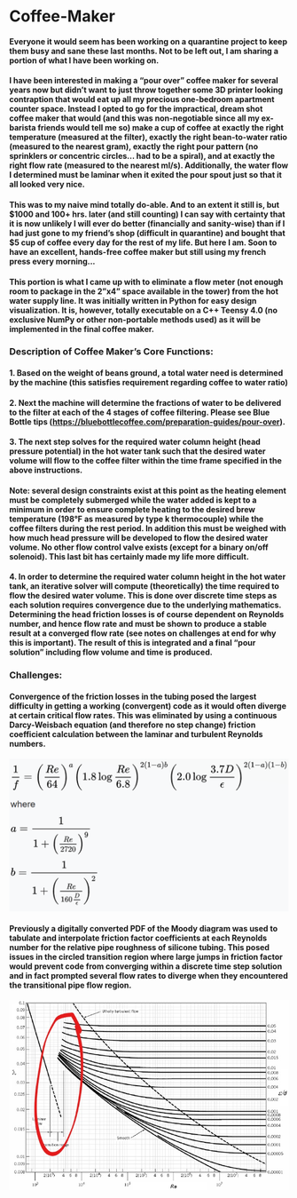 # Coffee-Maker

#### Everyone it would seem has been working on a quarantine project to keep them busy and sane these last months. Not to be left out, I am sharing a portion of what I have been working on.

#### I have been interested in making a “pour over” coffee maker for several years now but didn’t want to just throw together some 3D printer looking contraption that would eat up all my precious one-bedroom apartment counter space. Instead I opted to go for the impractical, dream shot coffee maker that would (and this was non-negotiable since all my ex-barista friends would tell me so) make a cup of coffee at exactly the right temperature (measured at the filter), exactly the right bean-to-water ratio (measured to the nearest gram), exactly the right pour pattern (no sprinklers or concentric circles… had to be a spiral), and at exactly the right flow rate (measured to the nearest ml/s). Additionally, the water flow I determined must be laminar when it exited the pour spout just so that it all looked very nice.

#### This was to my naive mind totally do-able. And to an extent it still is, but $1000 and 100+ hrs. later (and still counting) I can say with certainty that it is now unlikely I will ever do better (financially and sanity-wise) than if I had just gone to my friend’s shop (difficult in quarantine) and bought that $5 cup of coffee every day for the rest of my life. But here I am. Soon to have an excellent, hands-free coffee maker but still using my french press every morning...

#### This portion is what I came up with to eliminate a flow meter (not enough room to package in the 2”x4” space available in the tower) from the hot water supply line. It was initially written in Python for easy design visualization. It is, however, totally executable on a C++ Teensy 4.0 (no exclusive NumPy or other non-portable methods used) as it will be implemented in the final coffee maker.

### Description of Coffee Maker’s Core Functions:

#### 1. Based on the weight of beans ground, a total water need is determined by the machine (this satisfies requirement regarding coffee to water ratio)

#### 2. Next the machine will determine the fractions of water to be delivered to the filter at each of the 4 stages of coffee filtering. Please see Blue Bottle tips (https://bluebottlecoffee.com/preparation-guides/pour-over).

#### 3. The next step solves for the required water column height (head pressure potential) in the hot water tank such that the desired water volume will flow to the coffee filter within the time frame specified in the above instructions.
  #### Note: several design constraints exist at this point as the heating element must be completely submerged while the water added is kept to a minimum in order to ensure   complete heating to the desired brew temperature (198°F as measured by type k thermocouple) while the coffee filters during the rest period. In addition this must be weighed with how much head pressure will be developed to flow the desired water volume. No other flow control valve exists (except for a binary on/off solenoid). This last bit has certainly made my life more difficult.

#### 4. In order to determine the required water column height in the hot water tank, an iterative solver will compute (theoretically) the time required to flow the desired water volume. This is done over discrete time steps as each solution requires convergence due to the underlying mathematics. Determining the head friction losses is of course dependent on Reynolds number, and hence flow rate and must be shown to produce a stable result at a converged flow rate (see notes on challenges at end for why this is important). The result of this is integrated and a final “pour solution” including flow volume and time is produced.

### Challenges:

#### Convergence of the friction losses in the tubing posed the largest difficulty in getting a working (convergent) code as it would often diverge at certain critical flow rates. This was eliminated by using a continuous Darcy-Weisbach equation (and therefore no step change) friction coefficient calculation between the laminar and turbulent Reynolds numbers.

![Darcy-Weisbach-Formula](/darcy_weisbach_formula.png)

#### Previously a digitally converted PDF of the Moody diagram was used to tabulate and interpolate friction factor coefficients at each Reynolds number for the relative pipe roughness of silicone tubing. This posed issues in the circled transition region where large jumps in friction factor would prevent code from converging within a discrete time step solution and in fact prompted several flow rates to diverge when they encountered the transitional pipe flow region.


![Moody-Diagram](/moody_diagram.jpg)
